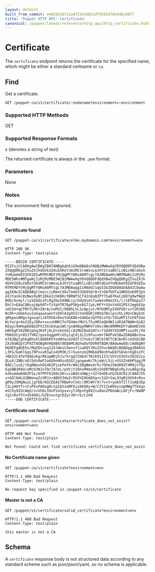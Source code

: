 ```yaml
---
layout: default
built_from_commit: e49293167c2a4753e3db51df5585478e3d8c8877
title: 'Puppet HTTP API: Certificate'
canonical: /puppet/latest/reference/http_api/http_certificate.html
---
```


Certificate
=============

The `certificate` endpoint returns the certificate for the specified name,
which might be either a standard certname or `ca`.

Find
----

Get a certificate.

    GET /puppet-ca/v1/certificate/:nodename?environment=:environment


### Supported HTTP Methods

GET

### Supported Response Formats

s (denotes a string of text)

The returned certificate is always in the `.pem` format.

### Parameters

None

### Notes

The environment field is ignored.

### Responses

#### Certificate found

    GET /puppet-ca/v1/certificate/elmo.mydomain.com?environment=env

    HTTP 200 OK
    Content-Type: text/plain

    -----BEGIN CERTIFICATE-----
    MIIFujCCA6KgAwIBAgIBATANBgkqhkiG9w0BAQsFADBiMWAwXgYDVQQDDFdQdXBw
    ZXQgQ0EgZ2VuZXJhdGVkIG9uIGRoY3A1MC5reWxvLmJhY2tsaW5lLnB1cHBldGxh
    YnMubmV0IGF0IDIwMTMtMDYtMjQgMTY6MzA6MTcgLTA3MDAwHhcNMTMwNjIzMjMz
    MDE5WhcNMTgwNjIzMjMzMDE5WjBiMWAwXgYDVQQDDFdQdXBwZXQgQ0EgZ2VuZXJh
    dGVkIG9uIGRoY3A1MC5reWxvLmJhY2tsaW5lLnB1cHBldGxhYnMubmV0IGF0IDIw
    MTMtMDYtMjQgMTY6MzA6MTcgLTA3MDAwggIiMA0GCSqGSIb3DQEBAQUAA4ICDwAw
    ggIKAoICAQDABq1lmzccjuRmnCdXvTmdeXJGb9S8r8+I+G6fkHTa1WKDSob9PZpS
    eXJtanbl0zNws9yBt1Dko2zhKDKctBRWf5CT42nDxBZPY7SaD7KaCzb07g9wfWgU
    BOb/6smyl/iySEmQzzFLRgZbo5A9WLiy/UdyQim1faakevRme2Xi/l/i0TKbpu27
    DhCS+E8aC8Bvaj0ph0T+TzYphTR76pP5Kps6G7Jyk/HFYrVXnY44X2PEt2mgkEXp
    xHCbU+qCFMtTLMG+ZArA/noM3I/O6W5LhLSzApjut/M7UdMlpZ45PGDrsvf2R306
    NcOh+zbbkhxuIaGqaxeaenYzbOlA3gXhZvYaV6EKjXNtm7BslpsvhLi0U+CWyb3C
    qRkpex0MgxJgxoqViJ4TDVA+EmztOnK86+G4HGeJqTPQloYO/Td1wMT1Txh9T5Ue
    Wctw/g+4o22EyJQRo+vxxzHNRIfe7EHAerMUtLT5u9MJeQb9N1iUR2ATNAN+QiB2
    KEqyc9eMapK6QUZFV23Xvbdup1WCrgsWXBqyRWKV7x0sc9Wv8RMRKEFYaBeHEVXU
    m0hGgF34Z8Rzphq2H1FjkLD+xbtGOjrA1Mb2De81Hfvrf18497X5UMPtsuzOt/XU
    PHbbSCy+05J7VNZ/gaiGqgpHfcG5yiqCdj1LIzhFuuvm+fADPxK38wIDAQABo3sw
    eTA3BglghkgBhvhCAQ0EKhYoUHVwcGV0IFJ1YnkvT3BlblNTTCBJbnRlcm5hbCBD
    ZXJ0aWZpY2F0ZTAOBgNVHQ8BAf8EBAMCAQYwDwYDVR0TAQH/BAUwAwEB/zAdBgNV
    HQ4EFgQUEhn/MqSDtuxg12klWosCGenxf1cwDQYJKoZIhvcNAQELBQADggIBAH1G
    L3FG/keKlGqs70PxxvR1wCo4VM3K/C+5uxnzm1MHEAd96nhtwE6YSkUe+XgDiXfC
    +NXS2C4TeTQAEo6grREapWDjhJvrhrgqTZmb4lTKzb91II3/VGYzG5UXxID262zy
    QLoX/IBN/xDJ5ds0wF2adUbnHUssEGGljgngewH/7kjeW/L5iL+USXZnKHPSggjM
    RAEjlucE/rDqDNoxhOS4K2PjseFm7krW4cZ0gNmxdrhc7OhmJ56dH92F4M9jn7Qy
    EqxWB304U/aMcO3NJxTQc7AreL/pUtjtI6hxM4miHbjSh6RfNBqhzRyJvxA6gc6g
    m3kumdw04KZFSs/6fPFFbI60i5K+vioB4CnUWpj+3Z+OnDEvhQJEACR1JC8A67Ih
    x+GDlbHLU1BWonwZzSMJz+ABXV3dwIrOSFHI0UmDXg+cIdZ+SaL93qMjUVU4v9nu
    gR9yJGMqNuzLjgfbD/KGCEEAITKBwPvCVd//OMlWVrXr7vvt+yo6STIlTJxABJDp
    CSLyHUtT++CsPXsPADxgRctpIbh1eMFEivkK9Oy+W/CZYIZnARVysUpMWg7TkXqx
    mSCXy9ZXLWqU/ssVhbLS9vFVa5pvxcyfiRpsFg0XZsx8mnZP6OaWcL8FjF+/NwNP
    tg1+DuYTn+d54OHi/GZEnvutgrDZyrJDrrb/Czm9
    -----END CERTIFICATE-----

#### Certificate not found

    GET /puppet-ca/v1/certificate/certificate_does_not_exist?environment=env

    HTTP 404 Not Found
    Content-Type: text/plain

    Not Found: Could not find certificate certificate_does_not_exist

#### No Certificate name given

    GET /puppet-ca/v1/certificate?environment=env

    HTTP/1.1 400 Bad Request
    Content-Type: text/plain

    No request key specified in /puppet-ca/v1/certificate

#### Master is not a CA

    GET /puppet/v1/certificate/valid_certificate?environment=env

    HTTP/1.1 400 Bad Request
    Content-Type: text/plain

    this master is not a CA


Schema
------

A `certificate` response body is not structured data according to any standard scheme such as
json/pson/yaml, so no schema is applicable.
